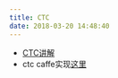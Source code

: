 ```yaml
---
title: CTC
date: 2018-03-20 14:48:40
---
```


- [CTC讲解](http://blog.csdn.net/luodongri/article/details/77005948)
- ctc caffe实现[这里](http://blog.csdn.net/zchang81/article/details/77040448)
